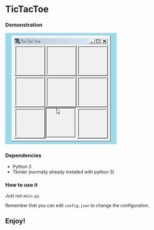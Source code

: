 # TicTacToe
### Demonstration
![GIF showing the game](/demonstration.gif)
### Dependencies
- Python 3
- Tkinter (normally already installed with python 3)
### How to use it
Just run `main.py`

Remember that you can edit `config.json` to change the configuration.
## Enjoy!
